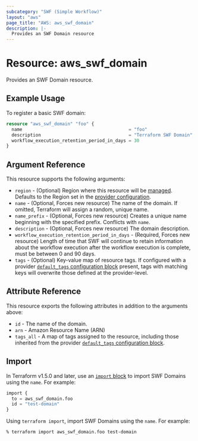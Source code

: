 ```yaml
---
subcategory: "SWF (Simple Workflow)"
layout: "aws"
page_title: "AWS: aws_swf_domain"
description: |-
  Provides an SWF Domain resource
---
```


# Resource: aws_swf_domain

Provides an SWF Domain resource.

## Example Usage

To register a basic SWF domain:

```terraform
resource "aws_swf_domain" "foo" {
  name                                        = "foo"
  description                                 = "Terraform SWF Domain"
  workflow_execution_retention_period_in_days = 30
}
```

## Argument Reference

This resource supports the following arguments:

* `region` - (Optional) Region where this resource will be [managed](https://docs.aws.amazon.com/general/latest/gr/rande.html#regional-endpoints). Defaults to the Region set in the [provider configuration](https://registry.terraform.io/providers/hashicorp/aws/latest/docs#aws-configuration-reference).
* `name` - (Optional, Forces new resource) The name of the domain. If omitted, Terraform will assign a random, unique name.
* `name_prefix` - (Optional, Forces new resource) Creates a unique name beginning with the specified prefix. Conflicts with `name`.
* `description` - (Optional, Forces new resource) The domain description.
* `workflow_execution_retention_period_in_days` - (Required, Forces new resource) Length of time that SWF will continue to retain information about the workflow execution after the workflow execution is complete, must be between 0 and 90 days.
* `tags` - (Optional) Key-value map of resource tags. If configured with a provider [`default_tags` configuration block](https://registry.terraform.io/providers/hashicorp/aws/latest/docs#default_tags-configuration-block) present, tags with matching keys will overwrite those defined at the provider-level.

## Attribute Reference

This resource exports the following attributes in addition to the arguments above:

* `id` - The name of the domain.
* `arn` - Amazon Resource Name (ARN)
* `tags_all` - A map of tags assigned to the resource, including those inherited from the provider [`default_tags` configuration block](https://registry.terraform.io/providers/hashicorp/aws/latest/docs#default_tags-configuration-block).

## Import

In Terraform v1.5.0 and later, use an [`import` block](https://developer.hashicorp.com/terraform/language/import) to import SWF Domains using the `name`. For example:

```terraform
import {
  to = aws_swf_domain.foo
  id = "test-domain"
}
```

Using `terraform import`, import SWF Domains using the `name`. For example:

```console
% terraform import aws_swf_domain.foo test-domain
```
